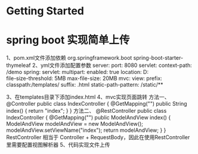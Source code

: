 # Getting Started
# spring boot 实现简单上传
1、pom.xml文件添加依赖
  <dependency>
            <groupId>org.springframework.boot</groupId>
            <artifactId>spring-boot-starter-thymeleaf</artifactId>
   </dependency>
2、yml文件添加配置参数
server:
  port: 8080
  servlet:
    context-path: /demo
spring:
  servlet:
    multipart:
      enabled: true
      location: D:\
      file-size-threshold: 5MB
      max-file-size: 20MB
  mvc:
    view:
      prefix: classpath:/templates/
      suffix: .html
    static-path-pattern: /static/**

3、在templates目录下添加index.html
4、mvc实现页面跳转
    方法一、
    @Controller
    public class IndexController {
        @GetMapping("")
        public String index() {
            return "index";
        }
    }
    方法二、
   @RestController
   public class IndexController {
       @GetMapping("")
       public ModelAndView index() {
           ModelAndView modelAndView = new ModelAndView();
           modelAndView.setViewName("index");
           return modelAndView;
       }
   }
   RestController 相当于 Controller + RequestBody，因此在使用RestController里需要配置视图解析器
  5、代码实现文件上传


